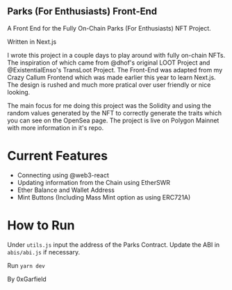 ## Parks (For Enthusiasts) Front-End

A Front End for the Fully On-Chain Parks (For Enthusiasts) NFT Project.

Written in Next.js

I wrote this project in a couple days to play around with fully on-chain NFTs. The inspiration of which came from @dhof's original LOOT Project and @ExistentialEnso's TransLoot Project. The Front-End was adapted from my Crazy Callum Frontend which was made earlier this year to learn Next.js. The design is rushed and much more pratical over user friendly or nice looking.

The main focus for me doing this project was the Solidity and using the random values generated by the NFT to correctly generate the traits which you can see on the OpenSea page. The project is live on Polygon Mainnet with more information in it's repo.

# Current Features

 - Connecting using @web3-react
 - Updating information from the Chain using EtherSWR
 - Ether Balance and Wallet Address
 - Mint Buttons (Including Mass Mint option as using ERC721A)

# How to Run

Under `utils.js` input the address of the Parks Contract. Update the ABI in `abis/abi.js` if necessary.

Run `yarn dev`

By 0xGarfield